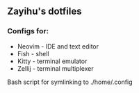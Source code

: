 ## Zayihu's dotfiles

### Configs for:
- Neovim - IDE and text editor
- Fish - shell
- Kitty - terminal emulator
- Zellij - terminal multiplexer

Bash script for symlinking to ./home/.config
